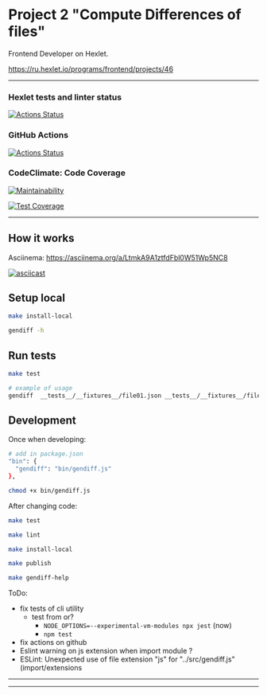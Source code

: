 # Project 2 "Compute Differences of files"

Frontend Developer on Hexlet.

https://ru.hexlet.io/programs/frontend/projects/46

---
### Hexlet tests and linter status

[![Actions Status](https://github.com/ivekhov/frontend-project-46/workflows/hexlet-check/badge.svg)](https://github.com/ivekhov/frontend-project-46/actions)

### GitHub Actions

[![Actions Status](https://github.com/ivekhov/frontend-project-46/actions/workflows/hexlet-check.yml/badge.svg)](https://github.com/ivekhov/frontend-project-46/actions)

### CodeClimate: Code Coverage

[![Maintainability](https://api.codeclimate.com/v1/badges/f9b0debda75ad31a2506/maintainability)](https://codeclimate.com/github/ivekhov/frontend-project-46/maintainability)

[![Test Coverage](https://api.codeclimate.com/v1/badges/f9b0debda75ad31a2506/test_coverage)](https://codeclimate.com/github/ivekhov/frontend-project-46/test_coverage)


---
## How it works 
Asciinema: https://asciinema.org/a/LtmkA9A1ztfdFbl0W51Wp5NC8

[![asciicast](https://asciinema.org/a/LtmkA9A1ztfdFbl0W51Wp5NC8.svg)](https://asciinema.org/a/LtmkA9A1ztfdFbl0W51Wp5NC8)


## Setup local

```bash
make install-local

gendiff -h
```

## Run tests

```bash
make test

# example of usage
gendiff  __tests__/__fixtures__/file01.json __tests__/__fixtures__/file02.json
```

## Development

Once when developing:

```bash
# add in package.json
"bin": {
  "gendiff": "bin/gendiff.js"
}, 

chmod +x bin/gendiff.js
```

After changing code:

```bash
make test

make lint

make install-local

make publish

make gendiff-help
```

ToDo:


- fix tests of cli utility
  - test from or?
    - `NODE_OPTIONS=--experimental-vm-modules npx jest` (now)
    - `npm test`
- fix actions on github
- Eslint warning on js extension when import module ? 
- ESLint: Unexpected use of file extension "js" for "../src/gendiff.js"(import/extensions

----
----
